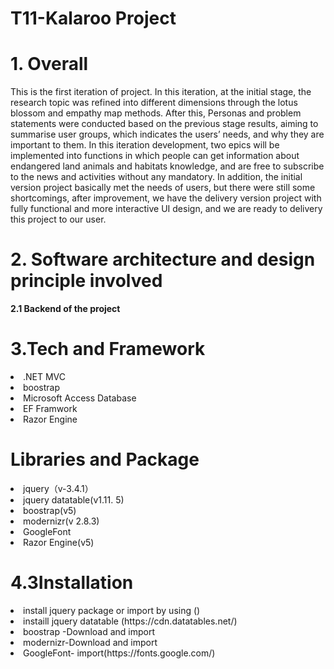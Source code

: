 # T11-Kalaroo Project


# 1. Overall

<p>This is the first iteration of project. In this iteration, at the initial stage, the research topic was refined into different dimensions through the lotus blossom and empathy map methods. After this, Personas and problem statements were conducted based on the previous stage results, aiming to summarise user groups, which indicates the users’ needs, and why they are important to them. 
In this iteration development, two epics will be implemented into functions in which people can get information about endangered land animals and habitats knowledge, and are free to subscribe to the news and activities without any mandatory. In addition, the initial version project basically met the needs of users, but there were still some shortcomings, after improvement, we have the delivery version project with fully functional and more interactive UI design, and we are ready to delivery this project to our user.</p>

# 2. Software architecture and design principle involved
<p><b>2.1 Backend of the project</p></b>
<h1>3.Tech and Framework</h1>
<li>.NET MVC
<li>boostrap
<li>Microsoft Access Database
<li>EF Framwork
<li>Razor Engine
<h1>Libraries and Package</h1>
<li>jquery（v-3.4.1）
<li>jquery datatable(v1.11. 5)
<li>boostrap(v5)
<li>modernizr(v 2.8.3)
<li>GoogleFont 
<li>Razor Engine(v5)
<h1>4.3Installation</h1> 
<li>install jquery package or import by using (<script src="https://code.jquery.com/jquery-3.6.0.min.js"></script>)
<li>instaill jquery datatable (https://cdn.datatables.net/)
<li>boostrap -Download and import
<li>modernizr-Download and import
<li>GoogleFont- import(https://fonts.google.com/)
